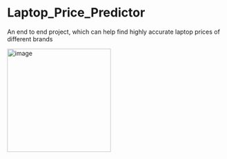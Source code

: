 # Laptop_Price_Predictor
An end to end project, which can help find highly accurate laptop prices of different brands


<img width="240" alt="image" src="https://user-images.githubusercontent.com/114578625/230777259-98f85736-ef92-4d55-a95a-ae8ba71a2f27.png">
